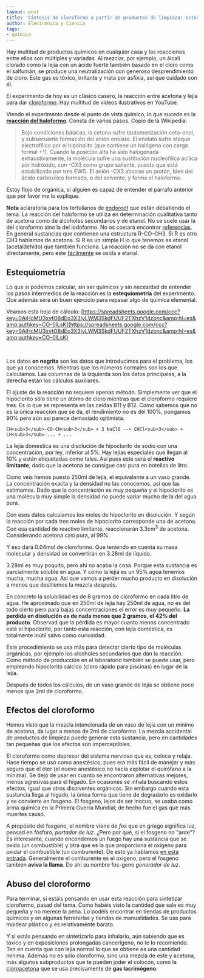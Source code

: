 ```yaml
---
layout: post
title: 'Síntesis de cloroformo a partir de productos de limpieza: estequiometría'
author: Electrónica y Ciencia
tags:
- química
---
```


Hay multitud de productos químicos en cualquier casa y las reacciones entre ellos son múltiples y variadas. Al mezclar, por ejemplo, un álcali clorado como la lejía con un ácido fuerte también basado en el cloro como el salfumán, se produce una neutralización con generoso desprendimiento de cloro. Este gas es tóxico, irritante y mata por asfixia, así que cuidado con él.

El experimento de hoy es un clásico casero, la reacción entre acetona y lejía para dar [cloroformo](http://www.insht.es/InshtWeb/Contenidos/Documentacion/TextosOnline/Valores_Limite/Doc_Toxicologica/FicherosSerie2/DLEP%2026.pdf). Hay multitud de vídeos ilustrativos en YouTube.

Viendo el experimento desde el punto de vista químico, lo que sucede es la [<b>reacción del haloformo</b>](http://es.wikipedia.org/wiki/Reacci%C3%B3n_del_haloformo). Consta de varios pasos. Copio de la Wikipedia:

> Bajo condiciones básicas, la cetona sufre tautomerización ceto-enol, y subsecuente formación del anión enolato. El enolato sufre ataque electrofílico por el hipohalito (que contiene un halógeno con carga formal +1). Cuando la posición alfa ha sido halogenada exhaustivamente, la molécula sufre una sustitución nucleofílica acílica por hidróxido, con -CX3 como grupo saliente, puesto que está estabilizado por tres EWG. El anión -CX3 abstrae un protón, bien del ácido carboxílico formado, o del solvente, y forma el haloformo.

Estoy flojo de orgánica, si alguien es capaz de entender el párrafo anterior que por favor me lo explique.

**Nota** aclaratoria para los tertulianos de [endoroot](http://www.endoroot.com/modules/newbb/viewtopic.php?topic_id=3154&amp;forum=4&amp;post_id=31258)  que están debatiendo el tema. La reacción del haloformo se utiliza en  determinación cualitativa tanto de acetona como de alcoholes secundarios  y de etanol. No se suele usar la del cloroformo sino la del iodoformo.  No os costará encontrar [referencias](http://www.google.com/search?q=ethanol+iodoform).  En general sustancias que contienen una estructura R-CO-CH3. Si R es  otro CH3 hablamos de acetona. Si R es un simple H lo que tenemos es  etanal (acetaldehido) que también funciona. La reacción no se da con  etanol directamente, pero este [fácilmente](http://www.chemguide.co.uk/organicprops/alcohols/chi3flowoh.gif) se oxida a etanal.

## Estequiometría

Lo que sí podemos calcular, sin ser químicos y sin necesidad de entender los pasos intermedios de la reacción es la **estequiometría** del experimento. Que además será un buen ejercicio para repasar algo de química elemental.

Veamos esta hoja de cálculo:  [https://spreadsheets.google.com/ccc?key=0AjHcMU3xvtO8dEo3X3IyLWM3SkdFUUF2TXhzV1dzbnc&amp;hl=es&amp;authkey=CO-0lLsK](https://spreadsheets.google.com/ccc?key=0AjHcMU3xvtO8dEo3X3IyLWM3SkdFUUF2TXhzV1dzbnc&amp;hl=es&amp;authkey=CO-0lLsK)

[<br>](https://spreadsheets.google.com/pub?key=0AjHcMU3xvtO8dEo3X3IyLWM3SkdFUUF2TXhzV1dzbnc&amp;hl=es&amp;single=true&amp;gid=0&amp;output=html)

Los datos **en negrita** son los datos que introducimos para el problema, los que ya conocemos. Mientras que los números normales son los que calculamos. Las columnas de la izquierda son los datos principales, a la derecha están los cálculos auxiliares.

El ajuste de la reacción no requiere apenas método. Simplemente ver que el hipoclorito sólo tiene un átomo de cloro mientras que el cloroformo requiere tres. Es lo que se representa en las celdas B11 y B12. Como sabemos que no es la única reacción que se da, el rendimiento no es del 100%, pongamos 90% pero aún así parece demasiado optimista.

    CH<sub>3</sub>-CO-CH<sub>3</sub> + 3 NaClO --> CHCl<sub>3</sub> + CH<sub>3</sub>-... + ...

La lejía doméstica es una disolución de hipoclorito de sodio con una concentración, por ley, inferior al 5%. Hay lejías especiales que llegan al 10% y están etiquetadas como tales. Así pues este será el **reactivo limitante**, dado que la acetona se consigue casi pura en botellas de litro.

Como veis hemos puesto 250ml de lejía, el equivalente a un vaso grande. La concentración exacta y la densidad no las conocemos, así que las estimamos. Dado que la concentración es muy pequeña y el hipoclorito es una molécula muy simple la densidad no puede variar mucho de la del agua pura.

Con esos datos calculamos los moles de hipoclorito en disolución. Y según la reacción por cada tres moles de hipoclorito corresponde uno de acetona. Con esa cantidad de reactivo limitante, reaccionarán 3.3cm<sup>3</sup> de acetona. Considerando acetona casi pura, al 99%.

Y eso dará 0.04mol de cloroformo. Que teniendo en cuenta su masa molecular y densidad se convertirán en 3.28ml de líquido.

3.28ml es muy poquito, pero ahí no acaba la cosa. Porque esta sustancia es parcialmente soluble en agua. Y como la lejía es un 95% agua tenemos mucha, mucha agua. Así que vamos a perder mucho producto en disolución a menos que destilemos la mezcla después.

En concreto la solubilidad es de 8 gramos de cloroformo en cada litro de agua. He aproximado que en 250ml de lejía hay 250ml de agua, no es del todo cierto pero para bajas concentraciones el error es muy pequeño. **La perdida en disolución es de nada menos que 2 gramos, el 42% del producto**. Observad que la pérdida es mayor cuanto menos concentrado esté el hipoclorito, por tanto esta reacción, con lejía doméstica, es totalmente inútil salvo como curiosidad.

Este procedimiento se usa más para detectar cierto tipo de moléculas orgánicas, por ejemplo los alcoholes secundarios que dan la reacción. Como método de producción en el laboratorio también se puede usar, pero empleando hipoclorito cálcico (cloro rápido para piscinas) en lugar de la lejía.

Después de todos los cálculos, de un vaso grande de lejía se obtiene poco menos que 2ml de cloroformo.

## Efectos del cloroformo

Hemos visto que la mezcla intencionada de un vaso de lejía con un mínimo de acetona, da lugar a menos de 2ml de cloroformo. La mezcla accidental de productos de limpieza puede generar esta sustancia, pero en cantidades tan pequeñas que los efectos son imperceptibles.

El cloroformo como depresor del sistema nervioso que es, coloca y relaja. Hace tiempo se usó como anestésico, pues era más fácil de manejar y más seguro que el éter (el nuevo anestésico no hacía explotar el quirófano a la mínima). Se dejó de usar en cuanto se encontraron alternativas mejores, menos agresivas para el hígado. En ocasiones se inhala buscando estos efectos, igual que otros disolventes orgánicos. Sin embargo cuando esta sustancia llega al hígado, la única forma que tiene de degradarlo es oxidarlo y se convierte en fosgeno. El fosgeno, lejos de ser inocuo, se usaba como arma química en la Primera Guerra Mundial; de hecho fue el gas que más muertes causó.

A propósito del fosgeno, el nombre viene de *fos* que en griego significa luz, pensad en fósforo, *portador de luz*. ¿Pero por qué, si el fosgeno no "arde"? Es interesante, cuando encendemos un fuego hay una sustancia que se oxida (un combustible) y otra que es la que proporciona el oxígeno para oxidar el combustible (un comburente). De esto ya hablamos [en esta entrada](). Generalmente el comburente es el oxígeno, pero el fosgeno también **aviva la llama**. De ahí su nombre fos-geno *generador de luz*.

## Abuso del cloroformo

Para terminar, si estáis pensando en usar esta reacción para sintetizar cloroformo, pasad del tema. Como habéis visto la cantidad que sale es muy pequeña y no merece la pena. Lo podéis encontrar en tiendas de productos químicos y en algunas ferreterías y tiendas de manualidades. Se usa para moldear plástico y es relativamente barato.

Y si estás pensando en sintetizarlo para inhalarlo, aún sabiendo que es tóxico y en exposiciones prolongadas cancerígeno, no te lo recomiendo. Ten en cuenta que con lejía normal lo que se obtiene es una cantidad mínima. Además no es sólo cloroformo, sino una mezcla de este y acetona, más algunos subproductos que te pueden joder el colocón, como la [cloroacetona](http://www.insht.es/InshtWeb/Contenidos/Documentacion/FichasTecnicas/FISQ/Ficheros/701a800/nspn0760.pdf) que se usa precisamente de **gas lacrimógeno**.

